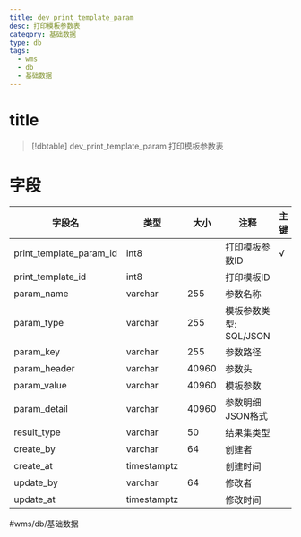 ```yaml
---
title: dev_print_template_param
desc: 打印模板参数表
category: 基础数据
type: db
tags:
  - wms
  - db
  - 基础数据
---
```


# title
>[!dbtable] dev_print_template_param
> 打印模板参数表

# 字段
| 字段名 | 类型 | 大小 | 注释 | 主键 | 非空 | 关联 |
| --- | --- | --- | --- | --- | --- | --- |
| print_template_param_id | int8 |  | 打印模板参数ID | √ | √ |  |
| print_template_id | int8 |  | 打印模板ID |  |  |  |
| param_name | varchar | 255 | 参数名称 |  |  |  |
| param_type | varchar | 255 | 模板参数类型: SQL/JSON |  |  |  |
| param_key | varchar | 255 | 参数路径 |  |  |  |
| param_header | varchar | 40960 | 参数头 |  |  |  |
| param_value | varchar | 40960 | 模板参数 |  |  |  |
| param_detail | varchar | 40960 | 参数明细JSON格式 |  |  |  |
| result_type | varchar | 50 | 结果集类型 |  |  |  |
| create_by | varchar | 64 | 创建者 |  |  |  |
| create_at | timestamptz |  | 创建时间 |  |  |  |
| update_by | varchar | 64 | 修改者 |  |  |  |
| update_at | timestamptz |  | 修改时间 |  |  |  |
#wms/db/基础数据
